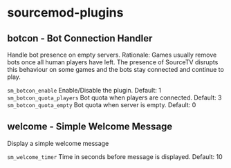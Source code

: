 # sourcemod-plugins

## botcon - Bot Connection Handler

Handle bot presence on empty servers. Rationale: Games usually remove bots once all human players have left. The presence of SourceTV disrupts this behaviour on some games and the bots stay connected and continue to play.

`sm_botcon_enable` Enable/Disable the plugin. Default: 1
`sm_botcon_quota_players` Bot quota when players are connected. Default: 3
`sm_botcon_quota_empty` Bot quota when server is empty. Default: 0

## welcome - Simple Welcome Message

Display a simple welcome message

`sm_welcome_timer` Time in seconds before message is displayed. Default: 10
